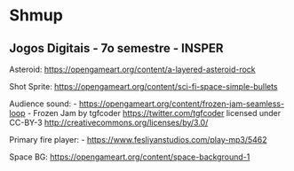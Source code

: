 # Shmup

## Jogos Digitais - 7o semestre - INSPER

Asteroid: https://opengameart.org/content/a-layered-asteroid-rock

Shot Sprite: https://opengameart.org/content/sci-fi-space-simple-bullets

Audience sound: 
    - https://opengameart.org/content/frozen-jam-seamless-loop
    - Frozen Jam by tgfcoder <https://twitter.com/tgfcoder> licensed under CC-BY-3 <http://creativecommons.org/licenses/by/3.0/>

Primary fire player:
    - https://www.fesliyanstudios.com/play-mp3/5462

Space BG: https://opengameart.org/content/space-background-1